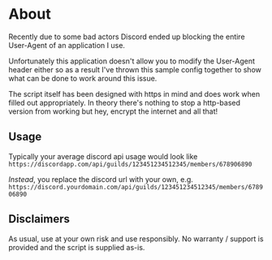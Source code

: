 # About
Recently due to some bad actors Discord ended up blocking the entire User-Agent of an application I use.

Unfortunately this application doesn't allow you to modify the User-Agent header either so as a result I've thrown this sample config together to show what can be done to work around this issue.

The script itself has been designed with https in mind and does work when filled out appropriately. In theory there's nothing to stop a http-based version from working but hey, encrypt the internet and all that!

## Usage
Typically your average discord api usage would look like 
`https://discordapp.com/api/guilds/123451234512345/members/678906890`

_Instead_, you replace the discord url with your own, e.g.
`https://discord.yourdomain.com/api/guilds/123451234512345/members/678906890`


## Disclaimers
As usual, use at your own risk and use responsibly. No warranty / support is provided and the script is supplied as-is.

